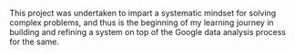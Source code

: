 This project was undertaken to impart a systematic mindset for solving complex problems, and thus is the beginning of my learning journey in building and refining a system on top of the Google data analysis process for the same.
